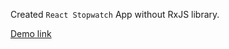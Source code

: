 Created `React Stopwatch` App without RxJS library.

[Demo link](https://oleksandrorel.github.io/react-stopwatch/)
